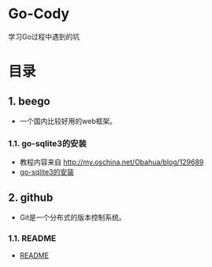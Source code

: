 # Go-Cody
学习Go过程中遇到的坑

# 目录
## 1. beego
* 一个国内比较好用的web框架。  

### 1.1. go-sqlite3的安装
* 教程内容来自 http://my.oschina.net/Obahua/blog/129689  
* [go-sqlite3的安装](https://github.com/CodyGuo/Go-Cody/blob/master/beego/sqlite3/README.md "go-sqlite3的安装")  

## 2. github 
* Git是一个分布式的版本控制系统。  

### 1.1. README
* [README](https://github.com/CodyGuo/Go-Cody/blob/master/github/README/README.md "README")  

